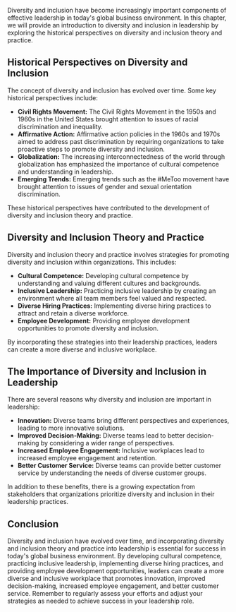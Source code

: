 
Diversity and inclusion have become increasingly important components of effective leadership in today's global business environment. In this chapter, we will provide an introduction to diversity and inclusion in leadership by exploring the historical perspectives on diversity and inclusion theory and practice.

Historical Perspectives on Diversity and Inclusion
--------------------------------------------------

The concept of diversity and inclusion has evolved over time. Some key historical perspectives include:

* **Civil Rights Movement:** The Civil Rights Movement in the 1950s and 1960s in the United States brought attention to issues of racial discrimination and inequality.
* **Affirmative Action:** Affirmative action policies in the 1960s and 1970s aimed to address past discrimination by requiring organizations to take proactive steps to promote diversity and inclusion.
* **Globalization:** The increasing interconnectedness of the world through globalization has emphasized the importance of cultural competence and understanding in leadership.
* **Emerging Trends:** Emerging trends such as the #MeToo movement have brought attention to issues of gender and sexual orientation discrimination.

These historical perspectives have contributed to the development of diversity and inclusion theory and practice.

Diversity and Inclusion Theory and Practice
-------------------------------------------

Diversity and inclusion theory and practice involves strategies for promoting diversity and inclusion within organizations. This includes:

* **Cultural Competence:** Developing cultural competence by understanding and valuing different cultures and backgrounds.
* **Inclusive Leadership:** Practicing inclusive leadership by creating an environment where all team members feel valued and respected.
* **Diverse Hiring Practices:** Implementing diverse hiring practices to attract and retain a diverse workforce.
* **Employee Development:** Providing employee development opportunities to promote diversity and inclusion.

By incorporating these strategies into their leadership practices, leaders can create a more diverse and inclusive workplace.

The Importance of Diversity and Inclusion in Leadership
-------------------------------------------------------

There are several reasons why diversity and inclusion are important in leadership:

* **Innovation:** Diverse teams bring different perspectives and experiences, leading to more innovative solutions.
* **Improved Decision-Making:** Diverse teams lead to better decision-making by considering a wider range of perspectives.
* **Increased Employee Engagement:** Inclusive workplaces lead to increased employee engagement and retention.
* **Better Customer Service:** Diverse teams can provide better customer service by understanding the needs of diverse customer groups.

In addition to these benefits, there is a growing expectation from stakeholders that organizations prioritize diversity and inclusion in their leadership practices.

Conclusion
----------

Diversity and inclusion have evolved over time, and incorporating diversity and inclusion theory and practice into leadership is essential for success in today's global business environment. By developing cultural competence, practicing inclusive leadership, implementing diverse hiring practices, and providing employee development opportunities, leaders can create a more diverse and inclusive workplace that promotes innovation, improved decision-making, increased employee engagement, and better customer service. Remember to regularly assess your efforts and adjust your strategies as needed to achieve success in your leadership role.

